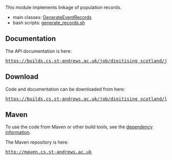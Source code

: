 This module implements linkage of population records.

* main classes: [GenerateEventRecords](https://builds.cs.st-andrews.ac.uk/job/digitising_scotland/javadoc/uk/ac/standrews/cs/digitising_scotland/linkage/tools/GenerateEventRecords.html)
* bash scripts: [generate\_records.sh](http://quicksilver.hg.cs.st-andrews.ac.uk/digitising_scotland/file/tip/linkage/src/main/resources/scripts/generate_records.sh)

## Documentation

The API documentation is here:

<div class="source">
    <pre><a href="https://builds.cs.st-andrews.ac.uk/job/digitising_scotland/javadoc/index.html?uk/ac/standrews/cs/digitising_scotland/${project.name}/package-summary.html">https://builds.cs.st-andrews.ac.uk/job/digitising_scotland/javadoc/</a></pre>
</div>

## Download

Code and documentation can be downloaded from here:

<div class="source">
    <pre><a href="https://builds.cs.st-andrews.ac.uk/job/digitising_scotland/lastSuccessfulBuild/artifact/${project.name}/target/">https://builds.cs.st-andrews.ac.uk/job/digitising_scotland/lastSuccessfulBuild/artifact/${project.name}/target/</a></pre>
</div>

## Maven

To use the code from Maven or other build tools, see the [dependency information](dependency-info.html).

The Maven repository is here:

<div class="source">
    <pre><a href="http://maven.cs.st-andrews.ac.uk">http://maven.cs.st-andrews.ac.uk</a></pre>
</div>

